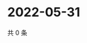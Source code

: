 # 2022-05-31

共 0 条

<!-- BEGIN WEIBO -->
<!-- 最后更新时间 Tue May 31 2022 09:22:05 GMT+0800 (China Standard Time) -->

<!-- END WEIBO -->
